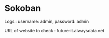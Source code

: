 # Sokoban

Logs : 
username: admin, password: admin

URL of website to check :
future-it.alwaysdata.net
